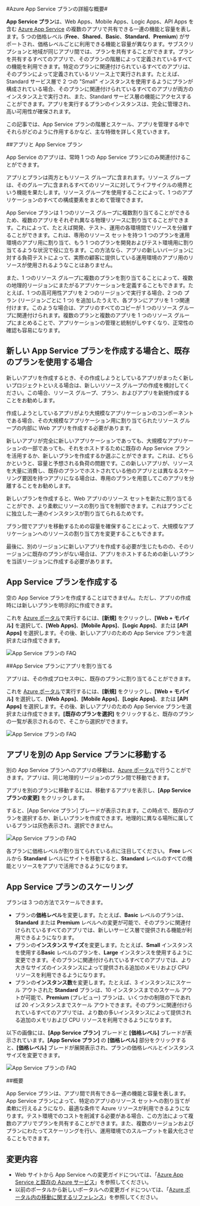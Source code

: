 <properties 
	pageTitle="Azure App Service プランの詳細な概要" 
	description="Azure App Service の App Service プランのしくみと、それが管理機能にもたらすメリットについて説明します。" 
	services="app-service" 
	documentationCenter="" 
	authors="cephalin" 
	manager="wpickett" 
	editor=""/>

<tags 
	ms.service="app-service" 
	ms.workload="web" 
	ms.tgt_pltfrm="na" 
	ms.devlang="na" 
	ms.topic="article" 
	ms.date="03/24/2015" 
	ms.author="byvinyal"/>

#Azure App Service プランの詳細な概要#

**App Service プラン**は、Web Apps、Mobile Apps、Logic Apps、API Apps を含む [Azure App Service](http://go.microsoft.com/fwlink/?LinkId=529714) の複数のアプリで共有できる一連の機能と容量を表します。5 つの価格レベル (**Free**、**Shared**、**Basic**、**Standard**、**Premium**) がサポートされ、価格レベルごとに利用できる機能と容量が異なります。サブスクリプションと地域が同じアプリ間では、プランを共有することができます。プランを共有するすべてのアプリで、そのプランの階層によって定義されているすべての機能を利用できます。特定のプランに関連付けられているすべてのアプリは、そのプランによって定義されているリソース上で実行されます。たとえば、Standard サービス層で 2 つの "Small" インスタンスを使用するようにプランが構成されている場合、そのプランに関連付けられているすべてのアプリが両方のインスタンス上で実行され、また、Standard サービス層の機能にアクセスすることができます。アプリを実行するプランのインスタンスは、完全に管理され、高い可用性が確保されます。

この記事では、App Service プランの階層とスケール、アプリを管理する中でそれらがどのように作用するかなど、主な特徴を詳しく見ていきます。

##アプリと App Service プラン

App Service のアプリは、常時 1 つの App Service プランにのみ関連付けることができます。

アプリとプランは両方ともリソース グループに含まれます。リソース グループは、そのグループに含まれるすべてのリソースに対してライフサイクルの境界という機能を果たします。リソース グループを使用することによって、1 つのアプリケーションのすべての構成要素をまとめて管理できます。

App Service プランは 1 つのリソース グループに複数割り当てることができるため、複数のアプリをそれぞれ異なる物理リソースに割り当てることができます。これによって、たとえば開発、テスト、運用の各環境間でリソースを分離することができます。これは、専用のリソース セットを持つ 1 つのプランを運用環境のアプリ用に割り当て、もう 1 つのプランを開発およびテスト環境用に割り当てるような状況で役に立ちます。この方法なら、アプリの新しいバージョンに対する負荷テストによって、実際の顧客に提供している運用環境のアプリ用のリソースが使用されるようなことはありません。

また、1 つのリソース グループに複数のプランを割り当てることによって、複数の地理的リージョンにまたがるアプリケーションを定義することもできます。たとえば、1 つの高可用性アプリを 2 つのリージョンで実行する場合、2 つの プラン (リージョンごとに 1 つ) を追加したうえで、各プランにアプリを 1 つ関連付けます。このような場合は、アプリのすべてのコピーが 1 つのリソース グループに関連付けられます。複数のプランと複数のアプリを 1 つのリソース グループにまとめることで、アプリケーションの管理と統制がしやすくなり、正常性の確認も容易になります。

## 新しい App Service プランを作成する場合と、既存のプランを使用する場合

新しいアプリを作成するとき、その作成しようとしているアプリがまったく新しいプロジェクトといえる場合は、新しいリソース グループの作成を検討してください。この場合、リソース グループ、プラン、およびアプリを新規作成することをお勧めします。

作成しようとしているアプリがより大規模なアプリケーションのコンポーネントである場合、その大規模なアプリケーション用に割り当てられたリソース グループの内部に Web アプリを作成する必要があります。

新しいアプリが完全に新しいアプリケーションであっても、大規模なアプリケーションの一部であっても、それをホストするために既存の App Service プランを活用するか、新しいプランを作成するか選ぶことができます。これは、どちらかというと、容量と予想される負荷の問題です。この新しいアプリが、リソースを大量に消費し、既存のプランでホストされている他のアプリとは異なるスケーリング要因を持つアプリになる場合は、専用のプランを用意してこのアプリを分離することをお勧めします。

新しいプランを作成すると、Web アプリのリソース セットを新たに割り当てることができ、より柔軟にリソースの割り当てを制御できます。これはプランごとに独立した一連のインスタンスが割り当てられるためです。
 
プラン間でアプリを移動するための容量を確保することによって、大規模なアプリケーションへのリソースの割り当て方を変更することもできます。
 
最後に、別のリージョンに新しいアプリを作成する必要が生じたものの、そのリージョンに既存のプランがない場合は、アプリをホストするための新しいプランを当該リージョンに作成する必要があります。

## App Service プランを作成する

空の App Service プランを作成することはできません。ただし、アプリの作成時には新しいプランを明示的に作成できます。

これを [Azure ポータル](http://go.microsoft.com/fwlink/?LinkId=529715)で実行するには、**[新規]** をクリックし、**[Web + モバイル]** を選択して、**[Web Apps]**、**[Mobile Apps]**、**[Logic Apps]**、または **[API Apps]** を選択します。その後、新しいアプリのための App Service プランを選択または作成できます。
 
![App Service プランの FAQ](./media/azure-web-sites-web-hosting-plans-in-depth-overview/azure-web-sites-web-hosting-plans-in-depth-overview01.png)

##App Service プランにアプリを割り当てる

アプリは、その作成プロセス中に、既存のプランに割り当てることができます。

これを [Azure ポータル](http://portal.azure.com)で実行するには、**[新規]** をクリックし、**[Web + モバイル]** を選択して、**[Web Apps]**、**[Mobile Apps]**、**[Logic Apps]**、または **[API Apps]** を選択します。その後、新しいアプリのための App Service プランを選択または作成できます。**[既存のプランを選択]** をクリックすると、既存のプランの一覧が表示されるので、そこから選択ができます。

![App Service プランの FAQ](./media/azure-web-sites-web-hosting-plans-in-depth-overview/azure-web-sites-web-hosting-plans-in-depth-overview02.png)
 
## アプリを別の App Service プランに移動する

別の App Service プランへのアプリの移動は、[Azure ポータル](http://portal.azure.com)で行うことができます。アプリは、同じ地理的リージョンのプラン間で移動できます。

アプリを別のプランに移動するには、移動するアプリを表示し、**[App Service プランの変更]** をクリックします。
 
すると、[App Service プラン] ブレードが表示されます。この時点で、既存のプランを選択するか、新しいプランを作成できます。地理的に異なる場所に属しているプランは灰色表示され、選択できません。

![App Service プランの FAQ](./media/azure-web-sites-web-hosting-plans-in-depth-overview/azure-web-sites-web-hosting-plans-in-depth-overview03.png)

各プランに価格レベルが割り当てられている点に注目してください。 **Free** レベルから **Standard** レベルにサイトを移動すると、**Standard** レベルのすべての機能とリソースをアプリで活用できるようになります。

## App Service プランのスケーリング

プランは 3 つの方法でスケールできます。

- プランの**価格レベル**を変更します。たとえば、**Basic** レベルのプランは、**Standard** または **Premium** レベルへの変更が可能で、そのプランに関連付けられているすべてのアプリでは、新しいサービス層で提供される機能が利用できるようになります。
- プランの**インスタンス サイズ**を変更します。たとえば、**Small** インスタンスを使用する**Basic** レベルのプランを、**Large** インスタンスを使用するように変更できます。そのプランに関連付けられているすべてのアプリでは、より大きなサイズのインスタンスによって提供される追加のメモリおよび CPU リソースを利用できるようになります。
- プランの**インスタンス数**を変更します。たとえば、3 インスタンスにスケール アウトされた **Standard** プランは、10 インスタンスまでのスケール アウトが可能で、**Premium** (プレビュー) プランは、いくつかの制限の下であれば 20 インスタンスまでスケール アウトできます。そのプランに関連付けられているすべてのアプリでは、より数の多いインスタンスによって提供される追加のメモリおよび CPU リソースを利用できるようになります。

以下の画像には、**[App Service プラン]** ブレードと **[価格レベル]** ブレードが表示されています。**[App Service プラン]** の **[価格レベル]** 部分をクリックすると、**[価格レベル]** ブレードが展開表示され、プランの価格レベルとインスタンス サイズを変更できます。
 
![App Service プランの FAQ](./media/azure-web-sites-web-hosting-plans-in-depth-overview/azure-web-sites-web-hosting-plans-in-depth-overview04.png)

##概要

App Service プランは、アプリ間で共有できる一連の機能と容量を表します。App Service プランによって、特定のアプリのリソース セットへの割り当てが柔軟に行えるようになり、最適な条件で Azure リソースが利用できるようになります。テスト環境でのコストを削減する必要がある場合、この方法によって複数のアプリでプランを共有することができます。また、複数のリージョンおよびプランにわたってスケーリングを行い、運用環境でのスループットを最大化させることもできます。

## 変更内容

* Web サイトから App Service への変更ガイドについては、「[Azure App Service と既存の Azure サービス](http://go.microsoft.com/fwlink/?LinkId=529714)」を参照してください。
* 以前のポータルから新しいポータルへの変更ガイドについては、「[Azure ポータル内の移動に関するリファレンス](http://go.microsoft.com/fwlink/?LinkId=529715)」を参照してください。

<!--HONumber=54-->